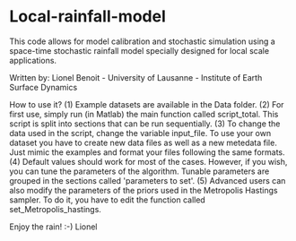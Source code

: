 # Local-rainfall-model
This code allows for model calibration and stochastic simulation using a space-time stochastic rainfall model specially designed for local scale applications.

Written by: Lionel Benoit - University of Lausanne - Institute of Earth Surface Dynamics

How to use it?
(1) Example datasets are available in the Data folder.
(2) For first use, simply run (in Matlab) the main function called script_total. This script is split into sections that can be run  sequentially. 
(3) To change the data used in the script, change the variable input_file. To use your own dataset you have to create new data files as well as a new metedata file. Just mimic the examples and format your files following the same formats.
(4) Default values should work for most of the cases. However, if you wish, you can tune the parameters of the algorithm. Tunable parameters are grouped in the sections called 'parameters to set'.
(5) Advanced users can also modify the parameters of the priors used in the Metropolis Hastings sampler. To do it, you have to edit the function called set_Metropolis_hastings.

Enjoy the rain! :-)
Lionel
